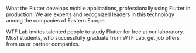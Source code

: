 What the Flutter develops mobile applications, professionally using Flutter in production. We are experts and recognized leaders in this technology among the companies of Eastern Europe.

WTF Lab invites talented people to study Flutter for free at our laboratory. Most students, who successfully graduate from WTF Lab, get job offers from us or partner companies.

